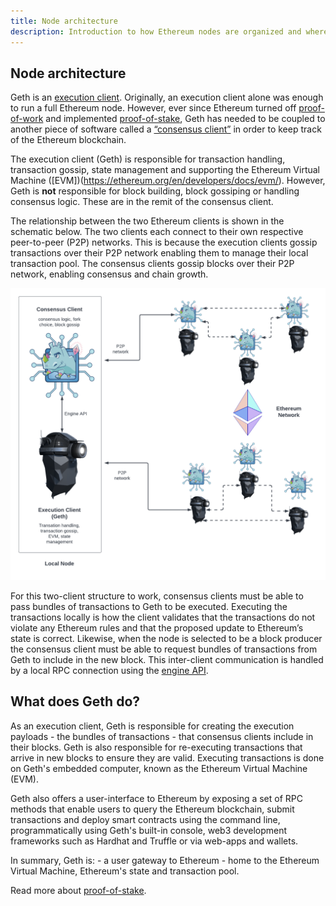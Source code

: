 ```yaml
---
title: Node architecture
description: Introduction to how Ethereum nodes are organized and where Geth fits.
---
```


## Node architecture

Geth is an [execution client](https://ethereum.org/en/developers/docs/nodes-and-clients/#execution-clients). Originally, an execution client alone was enough to run a full Ethereum node. However, ever since Ethereum turned off [proof-of-work](https://ethereum.org/en/developers/docs/consensus-mechanisms/pow/) and implemented [proof-of-stake](https://ethereum.org/en/developers/docs/consensus-mechanisms/pow/), Geth has needed to be coupled to another piece of software called a [“consensus client”](https://ethereum.org/en/developers/docs/nodes-and-clients/#consensus-clients) in order to keep track of the Ethereum blockchain.

The execution client (Geth) is responsible for transaction handling, transaction gossip, state management and supporting the Ethereum Virtual Machine ([EVM])(https://ethereum.org/en/developers/docs/evm/). However, Geth is **not** responsible for block building, block gossiping or handling consensus logic. These are in the remit of the consensus client.

The relationship between the two Ethereum clients is shown in the schematic below. The two clients each connect to their own respective peer-to-peer (P2P) networks. This is because the execution clients gossip transactions over their P2P network enabling them to manage their local transaction pool. The consensus clients gossip blocks over their P2P network, enabling consensus and chain growth.

![node-architecture](/assets/node_architecture.png)

For this two-client structure to work, consensus clients must be able to pass bundles of transactions to Geth to be executed. Executing the transactions locally is how the client validates that the transactions do not violate any Ethereum rules and that the proposed update to Ethereum’s state is correct. Likewise, when the node is selected to be a block producer the consensus client must be able to request bundles of transactions from Geth to include in the new block. This inter-client communication is handled by a local RPC connection using the [engine API](https://github.com/ethereum/execution-apis/blob/main/src/engine/specification.md).


## What does Geth do?

As an execution client, Geth is responsible for creating the execution payloads - the bundles of transactions - that consensus clients include in their blocks. Geth is also responsible for re-executing transactions that arrive in new blocks to ensure they are valid. Executing transactions is done on Geth's embedded computer, known as the Ethereum Virtual Machine (EVM).

Geth also offers a user-interface to Ethereum by exposing a set of RPC methods that enable users to query the Ethereum blockchain, submit transactions and deploy smart contracts using the command line, programmatically using Geth's built-in console, web3 development frameworks such as Hardhat and Truffle or via web-apps and wallets.

In summary, Geth is:
	- a user gateway to Ethereum 
	- home to the Ethereum Virtual Machine, Ethereum's state and transaction pool.

Read more about [proof-of-stake](https://ethereum.org/en/developers/docs/consensus-mechanisms/pos/).
